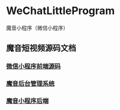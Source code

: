 # WeChatLittleProgram
魔音小程序（微信小程序）


## 魔音短视频源码文档 

### [微信小程序前端源码](https://github.com/wrail/WeChatLittleProgram)
### [魔音后台管理系统](https://github.com/wrail/videos-admin)
### [魔音小程序后端](https://github.com/wrail/videos-dev)

